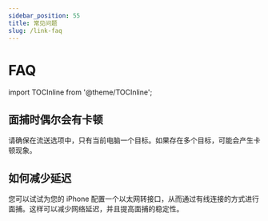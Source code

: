 ```yaml
---
sidebar_position: 55
title: 常见问题
slug: /link-faq
---	
```


# FAQ 

import TOCInline from '@theme/TOCInline';

<TOCInline toc={toc} />

## 面捕时偶尔会有卡顿

请确保在流送选项中，只有当前电脑一个目标。如果存在多个目标，可能会产生卡顿现象。

## 如何减少延迟

您可以试试为您的 iPhone 配置一个以太网转接口，从而通过有线连接的方式进行面捕。这样可以减少网络延迟，并且提高面捕的稳定性。
